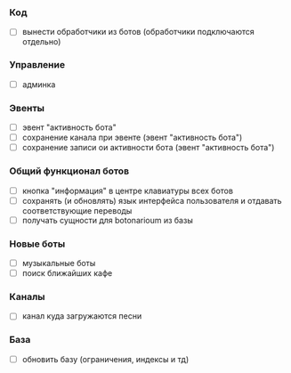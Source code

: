 ### Код
- [ ] вынести обработчики из ботов (обработчики подключаются отдельно)

### Управление
- [ ] админка

### Эвенты
- [ ] эвент "активность бота"
- [ ] сохранение канала при эвенте (эвент "активность бота")
- [ ] сохранение записи ои активности бота (эвент "активность бота")

### Общий функционал ботов
- [ ] кнопка "информация" в центре клавиатуры всех ботов
- [ ] сохранять (и обновлять) язык интерфейса пользователя и отдавать соответствующие переводы
- [ ] получать сущности для botonarioum из базы

### Новые боты
- [ ] музыкальные боты
- [ ] поиск ближайших кафе

### Каналы
- [ ] канал куда загружаются песни

### База
- [ ] обновить базу (ограничения, индексы и тд)